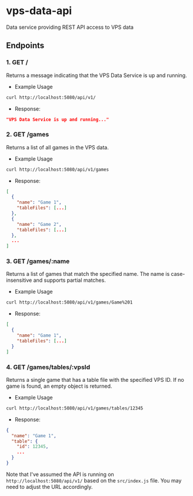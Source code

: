 # vps-data-api

Data service providing REST API access to VPS data

## Endpoints

### 1. GET /

Returns a message indicating that the VPS Data Service is up and running.

- Example Usage

```bash
curl http://localhost:5080/api/v1/
```

- Response:

```json
"VPS Data Service is up and running..."
```

### 2. GET /games

Returns a list of all games in the VPS data.

- Example Usage

```bash
curl http://localhost:5080/api/v1/games
```

- Response:

```json
[
  {
    "name": "Game 1",
    "tableFiles": [...]
  },
  {
    "name": "Game 2",
    "tableFiles": [...]
  },
  ...
]
```

### 3. GET /games/:name

Returns a list of games that match the specified name. The name is case-insensitive and supports partial matches.

- Example Usage

```bash
curl http://localhost:5080/api/v1/games/Game%201
```

- Response:

```json
[
  {
    "name": "Game 1",
    "tableFiles": [...]
  }
]
```

### 4. GET /games/tables/:vpsId

Returns a single game that has a table file with the specified VPS ID. If no game is found, an empty object is returned.

- Example Usage

```bash
curl http://localhost:5080/api/v1/games/tables/12345
```

- Response:

```json
{
  "name": "Game 1",
  "table": {
    "id": 12345,
    ...
  }
}
```

Note that I've assumed the API is running on `http://localhost:5080/api/v1/` based on the `src/index.js` file. You may need to adjust the URL accordingly.
